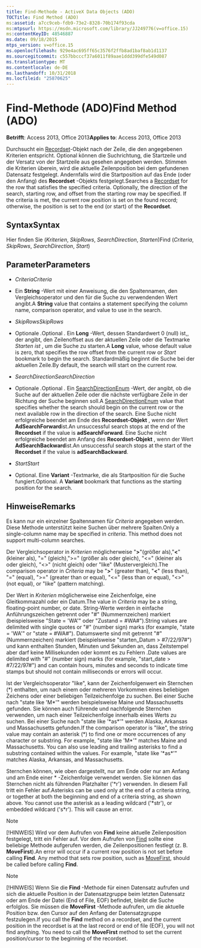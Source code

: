 ```yaml
---
title: Find-Methode - ActiveX Data Objects (ADO)
TOCTitle: Find Method (ADO)
ms:assetid: a7cc9ceb-fdb9-73e2-8328-70b174f93cda
ms:mtpsurl: https://msdn.microsoft.com/library/JJ249776(v=office.15)
ms:contentKeyID: 48546887
ms.date: 09/18/2015
mtps_version: v=office.15
ms.openlocfilehash: 929e4ac695ff65c3576f2ffb8ad1baf8ab1d1137
ms.sourcegitcommit: c557bbcccf37a6011f89aae1ddd399dfe549d087
ms.translationtype: MT
ms.contentlocale: de-DE
ms.lasthandoff: 10/31/2018
ms.locfileid: "25870625"
---
```

# <a name="find-method-ado"></a><span data-ttu-id="a0b7a-102">Find-Methode (ADO)</span><span class="sxs-lookup"><span data-stu-id="a0b7a-102">Find Method (ADO)</span></span>


<span data-ttu-id="a0b7a-103">**Betrifft**: Access 2013, Office 2013</span><span class="sxs-lookup"><span data-stu-id="a0b7a-103">**Applies to**: Access 2013, Office 2013</span></span>


<span data-ttu-id="a0b7a-p101">Durchsucht ein [Recordset](recordset-object-ado.md)-Objekt nach der Zeile, die den angegebenen Kriterien entspricht. Optional können die Suchrichtung, die Startzeile und der Versatz von der Startzeile aus gesehen angegeben werden. Stimmen die Kriterien überein, wird die aktuelle Zeilenposition bei dem gefundenen Datensatz festgelegt. Andernfalls wird die Startposition auf das Ende (oder den Anfang) des **Recordset** -Objekts festgelegt.</span><span class="sxs-lookup"><span data-stu-id="a0b7a-p101">Searches a [Recordset](recordset-object-ado.md) for the row that satisfies the specified criteria. Optionally, the direction of the search, starting row, and offset from the starting row may be specified. If the criteria is met, the current row position is set on the found record; otherwise, the position is set to the end (or start) of the **Recordset**.</span></span>

## <a name="syntax"></a><span data-ttu-id="a0b7a-107">Syntax</span><span class="sxs-lookup"><span data-stu-id="a0b7a-107">Syntax</span></span>

<span data-ttu-id="a0b7a-108">Hier finden Sie (*Kriterien*, *SkipRows*, *SearchDirection*, *Starten*)</span><span class="sxs-lookup"><span data-stu-id="a0b7a-108">Find (*Criteria*, *SkipRows*, *SearchDirection*, *Start*)</span></span>

## <a name="parameters"></a><span data-ttu-id="a0b7a-109">Parameter</span><span class="sxs-lookup"><span data-stu-id="a0b7a-109">Parameters</span></span>

  - <span data-ttu-id="a0b7a-110">*Criteria*</span><span class="sxs-lookup"><span data-stu-id="a0b7a-110">*Criteria*</span></span>

  - <span data-ttu-id="a0b7a-111">Ein **String** -Wert mit einer Anweisung, die den Spaltennamen, den Vergleichsoperator und den für die Suche zu verwendenden Wert angibt.</span><span class="sxs-lookup"><span data-stu-id="a0b7a-111">A **String** value that contains a statement specifying the column name, comparison operator, and value to use in the search.</span></span>

  - <span data-ttu-id="a0b7a-112">*SkipRows*</span><span class="sxs-lookup"><span data-stu-id="a0b7a-112">*SkipRows*</span></span>

  - <span data-ttu-id="a0b7a-113">Optionale *.*</span><span class="sxs-lookup"><span data-stu-id="a0b7a-113">Optional *.*</span></span> <span data-ttu-id="a0b7a-114">Ein **Long** -Wert, dessen Standardwert 0 (null) ist,, der angibt, den Zeilenoffset aus der aktuellen Zeile oder die Textmarke *Starten ist* , um die Suche zu starten.</span><span class="sxs-lookup"><span data-stu-id="a0b7a-114">A **Long** value, whose default value is zero, that specifies the row offset from the current row or *Start* bookmark to begin the search.</span></span> <span data-ttu-id="a0b7a-115">Standardmäßig beginnt die Suche bei der aktuellen Zeile.</span><span class="sxs-lookup"><span data-stu-id="a0b7a-115">By default, the search will start on the current row.</span></span>

  - <span data-ttu-id="a0b7a-116">*SearchDirection*</span><span class="sxs-lookup"><span data-stu-id="a0b7a-116">*SearchDirection*</span></span>

  - <span data-ttu-id="a0b7a-117">Optionale *.*</span><span class="sxs-lookup"><span data-stu-id="a0b7a-117">Optional *.*</span></span> <span data-ttu-id="a0b7a-118">Ein [SearchDirectionEnum](searchdirectionenum.md) -Wert, der angibt, ob die Suche auf der aktuellen Zeile oder die nächste verfügbare Zeile in der Richtung der Suche beginnen soll.</span><span class="sxs-lookup"><span data-stu-id="a0b7a-118">A [SearchDirectionEnum](searchdirectionenum.md) value that specifies whether the search should begin on the current row or the next available row in the direction of the search.</span></span> <span data-ttu-id="a0b7a-119">Eine Suche nicht erfolgreiche beendet am Ende des **Recordset-Objekt** , wenn der Wert **AdSearchForward**ist.</span><span class="sxs-lookup"><span data-stu-id="a0b7a-119">An unsuccessful search stops at the end of the **Recordset** if the value is **adSearchForward**.</span></span> <span data-ttu-id="a0b7a-120">Eine Suche nicht erfolgreiche beendet am Anfang des **Recordset-Objekt** , wenn der Wert **AdSearchBackward**ist.</span><span class="sxs-lookup"><span data-stu-id="a0b7a-120">An unsuccessful search stops at the start of the **Recordset** if the value is **adSearchBackward**.</span></span>

  - <span data-ttu-id="a0b7a-121">*Start*</span><span class="sxs-lookup"><span data-stu-id="a0b7a-121">*Start*</span></span>

  - <span data-ttu-id="a0b7a-p104">Optional. Eine **Variant** -Textmarke, die als Startposition für die Suche fungiert.</span><span class="sxs-lookup"><span data-stu-id="a0b7a-p104">Optional. A **Variant** bookmark that functions as the starting position for the search.</span></span>

## <a name="remarks"></a><span data-ttu-id="a0b7a-124">Hinweise</span><span class="sxs-lookup"><span data-stu-id="a0b7a-124">Remarks</span></span>

<span data-ttu-id="a0b7a-p105">Es kann nur ein einzelner Spaltennamen für *Criteria* angegeben werden. Diese Methode unterstützt keine Suchen über mehrere Spalten.</span><span class="sxs-lookup"><span data-stu-id="a0b7a-p105">Only a single-column name may be specified in *criteria*. This method does not support multi-column searches.</span></span>

<span data-ttu-id="a0b7a-127">Der Vergleichsoperator in *Kriterien* möglicherweise "**\>**"(größer als),"**\<**"(kleiner als), "=" (gleich),"\>=" (größer als oder gleich), "\<=" (kleiner als oder gleich), "\<\>" (nicht gleich) oder "like" (Mustervergleich).</span><span class="sxs-lookup"><span data-stu-id="a0b7a-127">The comparison operator in *Criteria* may be "**\>**" (greater than), "**\<**" (less than), "=" (equal), "\>=" (greater than or equal), "\<=" (less than or equal), "\<\>" (not equal), or "like" (pattern matching).</span></span>

<span data-ttu-id="a0b7a-128">Der Wert in *Kriterien* möglicherweise eine Zeichenfolge, eine Gleitkommazahl oder ein Datum.</span><span class="sxs-lookup"><span data-stu-id="a0b7a-128">The value in *Criteria* may be a string, floating-point number, or date.</span></span> <span data-ttu-id="a0b7a-129">String-Werte werden in einfache Anführungszeichen getrennt oder "\#" (Nummernzeichen) markiert (beispielsweise "State = 'WA'" oder "Zustand = \#WA\#").</span><span class="sxs-lookup"><span data-stu-id="a0b7a-129">String values are delimited with single quotes or "\#" (number sign) marks (for example, "state = 'WA'" or "state = \#WA\#").</span></span> <span data-ttu-id="a0b7a-130">Datumswerte sind mit getrennt "\#" (Nummernzeichen) markiert (beispielsweise "starten\_Datum \> \#7/22/97\#") und kann enthalten Stunden, Minuten und Sekunden an, dass Zeitstempel aber darf keine Millisekunden oder kommt es zu Fehlern .</span><span class="sxs-lookup"><span data-stu-id="a0b7a-130">Date values are delimited with "\#" (number sign) marks (for example, "start\_date \> \#7/22/97\#") and can contain hours, minutes and seconds to indicate time stamps but should not contain milliseconds or errors will occur.</span></span>

<span data-ttu-id="a0b7a-p107">Ist der Vergleichsoperator "like", kann der Zeichenfolgenwert ein Sternchen (\*) enthalten, um nach einem oder mehreren Vorkommen eines beliebigen Zeichens oder einer beliebigen Teilzeichenfolge zu suchen. Bei einer Suche nach "state like 'M\*'" werden beispielsweise Maine und Massachusetts gefunden. Sie können auch führende und nachfolgende Sternchen verwenden, um nach einer Teilzeichenfolge innerhalb eines Werts zu suchen. Bei einer Suche nach "state like '\*as\*'" werden Alaska, Arkansas und Massachusetts gefunden.</span><span class="sxs-lookup"><span data-stu-id="a0b7a-p107">If the comparison operator is "like", the string value may contain an asterisk (\*) to find one or more occurrences of any character or substring. For example, "state like 'M\*'" matches Maine and Massachusetts. You can also use leading and trailing asterisks to find a substring contained within the values. For example, "state like '\*as\*'" matches Alaska, Arkansas, and Massachusetts.</span></span>

<span data-ttu-id="a0b7a-p108">Sternchen können, wie oben dargestellt, nur am Ende oder nur am Anfang und am Ende einer \* -Zeichenfolge verwendet werden. Sie können das Sternchen nicht als führenden Platzhalter ('\*r') verwenden. In diesem Fall tritt ein Fehler auf.</span><span class="sxs-lookup"><span data-stu-id="a0b7a-p108">Asterisks can be used only at the end of a criteria string, or together at both the beginning and end of a criteria string, as shown above. You cannot use the asterisk as a leading wildcard ('\*str'), or embedded wildcard ('s\*r'). This will cause an error.</span></span>


> [!NOTE]
> <P><span data-ttu-id="a0b7a-p109">[!HINWEIS] Wird vor dem Aufrufen von <STRONG>Find</STRONG> keine aktuelle Zeilenposition festgelegt, tritt ein Fehler auf. Vor dem Aufrufen von <A href="movefirst-movelast-movenext-and-moveprevious-methods-ado.md">Find</A> sollte eine beliebige Methode aufgerufen werden, die Zeilenpositionen festlegt (z. B. <STRONG>MoveFirst</STRONG>).</span><span class="sxs-lookup"><span data-stu-id="a0b7a-p109">An error will occur if a current row position is not set before calling <STRONG>Find</STRONG>. Any method that sets row position, such as <A href="movefirst-movelast-movenext-and-moveprevious-methods-ado.md">MoveFirst</A>, should be called before calling <STRONG>Find</STRONG>.</span></span></P>




> [!NOTE]
> <P><span data-ttu-id="a0b7a-p110">[!HINWEIS] Wenn Sie die <STRONG>Find</STRONG> -Methode für einen Datensatz aufrufen und sich die aktuelle Position in der Datensatzgruppe beim letzten Datensatz oder am Ende der Datei (End of File, EOF) befindet, bleibt die Suche erfolglos. Sie müssen die <STRONG>MoveFirst</STRONG> -Methode aufrufen, um die aktuelle Position bzw. den Cursor auf den Anfang der Datensatzgruppe festzulegen.</span><span class="sxs-lookup"><span data-stu-id="a0b7a-p110">If you call the <STRONG>Find</STRONG> method on a recordset, and the current position in the recordset is at the last record or end of file (EOF), you will not find anything. You need to call the <STRONG>MoveFirst</STRONG> method to set the current position/cursor to the beginning of the recordset.</span></span></P>


